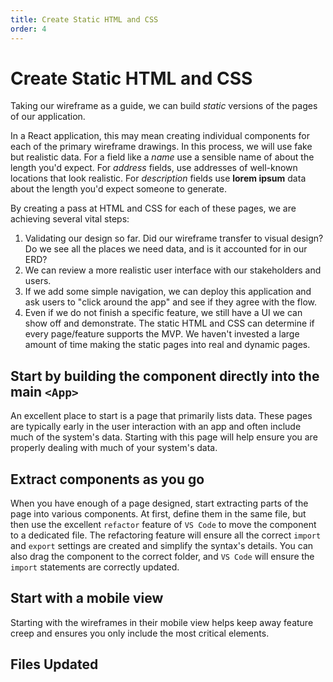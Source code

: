 ```yaml
---
title: Create Static HTML and CSS
order: 4
---
```


# Create Static HTML and CSS

Taking our wireframe as a guide, we can build _static_ versions of the pages of
our application.

In a React application, this may mean creating individual components for each of
the primary wireframe drawings. In this process, we will use fake but realistic
data. For a field like a _name_ use a sensible name of about the length you'd
expect. For _address_ fields, use addresses of well-known locations that look
realistic. For _description_ fields use **lorem ipsum** data about the length
you'd expect someone to generate.

By creating a pass at HTML and CSS for each of these pages, we are achieving
several vital steps:

1. Validating our design so far. Did our wireframe transfer to visual design? Do
   we see all the places we need data, and is it accounted for in our ERD?
2. We can review a more realistic user interface with our stakeholders and
   users.
3. If we add some simple navigation, we can deploy this application and ask
   users to "click around the app" and see if they agree with the flow.
4. Even if we do not finish a specific feature, we still have a UI we can show
   off and demonstrate. The static HTML and CSS can determine if every
   page/feature supports the MVP. We haven't invested a large amount of time
   making the static pages into real and dynamic pages.

## Start by building the component directly into the main `<App>`

An excellent place to start is a page that primarily lists data. These pages are
typically early in the user interaction with an app and often include much of
the system's data. Starting with this page will help ensure you are properly
dealing with much of your system's data.

## Extract components as you go

When you have enough of a page designed, start extracting parts of the page into
various components. At first, define them in the same file, but then use the
excellent `refactor` feature of `VS Code` to move the component to a dedicated
file. The refactoring feature will ensure all the correct `import` and `export`
settings are created and simplify the syntax's details. You can also drag the
component to the correct folder, and `VS Code` will ensure the `import`
statements are correctly updated.

## Start with a mobile view

Starting with the wireframes in their mobile view helps keep away feature creep
and ensures you only include the most critical elements.

## Files Updated

<!-- Initial static HTML and CSS -->
<GithubCommitViewer repo="suncoast-devs/TacoTuesday" commit="4825353"/>
